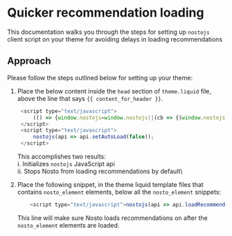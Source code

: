 # Quicker recommendation loading

This documentation walks you through the steps for setting up `nostojs` client script on your theme for avoiding delays in loading recommendations

## Approach

Please follow the steps outlined below for setting up your theme:

1.  Place the below content inside the `head` section of `theme.liquid` file, above the line that says `{{ content_for_header }}`.

    ```javascript
     <script type="text/javascript">
         (() => {window.nostojs=window.nostojs||(cb => {(window.nostojs.q=window.nostojs.q||[]).push(cb);});})();
     </script>
     <script type="text/javascript">
         nostojs(api => api.setAutoLoad(false));
     </script>
    ```

    This accomplishes two results:\
    i. Initializes `nostojs` JavaScript api\
    ii. Stops Nosto from loading recommendations by default\

2.  Place the following snippet, in the theme liquid template files that contains `nosto_element` elements, below all the `nosto_element` snippets:

    ```javascript
        <script type="text/javascript">nostojs(api => api.loadRecommendations())</script>
    ```

    This line will make sure Nosto loads recommendations on after the `nosto_element` elements are loaded.
